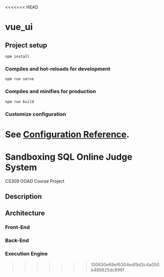 <<<<<<< HEAD
# vue_ui

## Project setup
```
npm install
```

### Compiles and hot-reloads for development
```
npm run serve
```

### Compiles and minifies for production
```
npm run build
```

### Customize configuration
See [Configuration Reference](https://cli.vuejs.org/config/).
=======
# Sandboxing SQL Online Judge System

CS309 OOAD Course Project

## Description



## Architecture

### Front-End

### Back-End

### Execution Engine

>>>>>>> 100630e69ef6304edf9d3c4a050b489825dc896f
